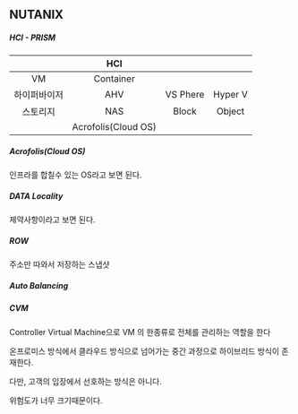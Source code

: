 ## NUTANIX



##### HCI - PRISM

|              |         HCI         |          |         |
| :----------: | :-----------------: | :------: | :-----: |
|      VM      |      Container      |          |         |
| 하이퍼바이저 |         AHV         | VS Phere | Hyper V |
|   스토리지   |         NAS         |  Block   | Object  |
|              | Acrofolis(Cloud OS) |          |         |



##### Acrofolis(Cloud OS)

인프라를 합칠수 있는 OS라고 보면 된다.



##### DATA Locality

제약사항이라고 보면 된다. 



##### ROW

주소만 따와서 저장하는 스냅샷



##### Auto Balancing 



##### CVM

Controller Virtual Machine으로 VM 의 한종류로 전체를 관리하는 역할을 한다



온프로미스 방식에서 클라우드 방식으로 넘어가는 중간 과정으로 하이브리드 방식이 존재한다.

다만, 고객의 입장에서 선호하는 방식은 아니다. 

위험도가 너무 크기때문이다. 